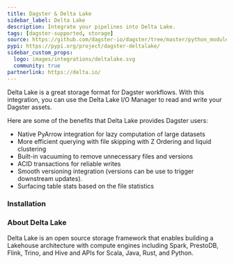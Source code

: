 ```yaml
---
title: Dagster & Delta Lake
sidebar_label: Delta Lake
description: Integrate your pipelines into Delta Lake.
tags: [dagster-supported, storage]
source: https://github.com/dagster-io/dagster/tree/master/python_modules/libraries/dagster-deltalake
pypi: https://pypi.org/project/dagster-deltalake/
sidebar_custom_props:
  logo: images/integrations/deltalake.svg
  community: true
partnerlink: https://delta.io/
---
```


Delta Lake is a great storage format for Dagster workflows. With this integration, you can use the Delta Lake I/O Manager to read and write your Dagster assets.

Here are some of the benefits that Delta Lake provides Dagster users:

- Native PyArrow integration for lazy computation of large datasets
- More efficient querying with file skipping with Z Ordering and liquid clustering
- Built-in vacuuming to remove unnecessary files and versions
- ACID transactions for reliable writes
- Smooth versioning integration (versions can be use to trigger downstream updates).
- Surfacing table stats based on the file statistics

### Installation

<PackageInstallInstructions packageName="dagster-deltalake dagster-deltalake-pandas dagster-deltalake-polars" />

### About Delta Lake

Delta Lake is an open source storage framework that enables building a Lakehouse architecture with compute engines including Spark, PrestoDB, Flink, Trino, and Hive and APIs for Scala, Java, Rust, and Python.
